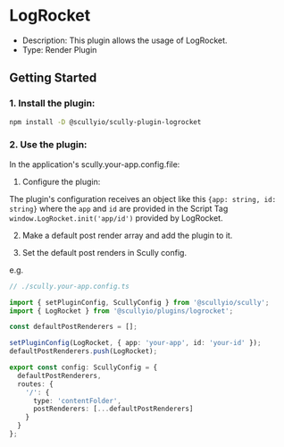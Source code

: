 # LogRocket

- Description: This plugin allows the usage of LogRocket.
- Type: Render Plugin

## Getting Started

### 1. Install the plugin:

```bash
npm install -D @scullyio/scully-plugin-logrocket
```

### 2. Use the plugin:

In the application's scully.your-app.config.file:

1. Configure the plugin:

The plugin's configuration receives an object like this `{app: string, id: string}` where
the `app` and `id` are provided in the Script Tag `window.LogRocket.init('app/id')` provided by LogRocket.

2. Make a default post render array and add the plugin to it.

3. Set the default post renders in Scully config.

e.g.

```typescript
// ./scully.your-app.config.ts

import { setPluginConfig, ScullyConfig } from '@scullyio/scully';
import { LogRocket } from '@scullyio/plugins/logrocket';

const defaultPostRenderers = [];

setPluginConfig(LogRocket, { app: 'your-app', id: 'your-id' });
defaultPostRenderers.push(LogRocket);

export const config: ScullyConfig = {
  defaultPostRenderers,
  routes: {
    '/': {
      type: 'contentFolder',
      postRenderers: [...defaultPostRenderers]
    }
  }
};
```
